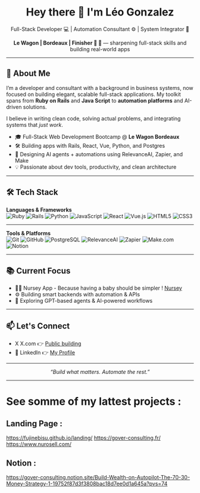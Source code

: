 <h1 align="center">Hey there 👋 I'm Léo Gonzalez</h1>
<p align="center">
  Full-Stack Developer 💻 | Automation Consultant ⚙️ | System Integrator 🧩  
</p>
<p align="center">
  <strong>Le Wagon | Bordeaux | Finisher 🏁 </strong> 🚀 — sharpening full-stack skills and building real-world apps
</p>

---

##  🔎 About Me

I’m a developer and consultant with a background in business systems, now focused on building elegant, scalable full-stack applications. My toolkit spans from **Ruby on Rails** and **Java Script** to **automation platforms** and AI-driven solutions.

I believe in writing clean code, solving actual problems, and integrating systems that *just work*.

- 🎓 Full-Stack Web Development Bootcamp @ **Le Wagon Bordeaux**
- 🛠 Building apps with Rails, React, Vue, Python, and Postgres
- 🤖 Designing AI agents + automations using RelevanceAI, Zapier, and Make
- 💡 Passionate about dev tools, productivity, and clean architecture

---

## 🛠 Tech Stack

**Languages & Frameworks**  
![Ruby](https://img.shields.io/badge/-Ruby-CC342D?logo=ruby&logoColor=white)
![Rails](https://img.shields.io/badge/-Ruby_on_Rails-CC0000?logo=rubyonrails&logoColor=white)
![Python](https://img.shields.io/badge/-Python-3776AB?logo=python&logoColor=white)
![JavaScript](https://img.shields.io/badge/-JavaScript-F7DF1E?logo=javascript&logoColor=000)
![React](https://img.shields.io/badge/-React-61DAFB?logo=react&logoColor=000)
![Vue.js](https://img.shields.io/badge/-Vue.js-4FC08D?logo=vue.js&logoColor=white)
![HTML5](https://img.shields.io/badge/-HTML5-E34F26?logo=html5&logoColor=white)
![CSS3](https://img.shields.io/badge/-CSS3-1572B6?logo=css3&logoColor=white)

---

**Tools & Platforms**  
![Git](https://img.shields.io/badge/-Git-F05032?logo=git&logoColor=white)
![GitHub](https://img.shields.io/badge/-GitHub-181717?logo=github&logoColor=white)
![PostgreSQL](https://img.shields.io/badge/-PostgreSQL-336791?logo=postgresql&logoColor=white)
![RelevanceAI](https://img.shields.io/badge/-RelevanceAI-blueviolet)
![Zapier](https://img.shields.io/badge/-Zapier-FE4C1C?logo=zapier&logoColor=white)
![Make.com](https://img.shields.io/badge/-Make-1DA1F2?logo=make&logoColor=white)
![Notion](https://img.shields.io/badge/-Notion-000000?logo=notion&logoColor=white)

---

## 📚 Current Focus
- 👩‍🍼 Nursey App - Because having a baby should be simpler ! [Nursey](https://nursey.site)
- ⚙️ Building smart backends with automation & APIs
- 🧠 Exploring GPT-based agents & AI-powered workflows

---

## 📫 Let's Connect
- X X.com 👉 [Public building](https://x.com/LeoGoverG)
- 💼 LinkedIn 👉 [My Profile](https://www.linkedin.com/in/l%C3%A9o-gonzalez-364ba7268/)
---

<p align="center">
  <i>“Build what matters. Automate the rest.”</i>
</p>

---
# See somme of my lattest projects :
## Landing Page :
https://fujinebisu.github.io/landing/
https://gover-consulting.fr/
https://www.nurosell.com/

## Notion :
https://gover-consulting.notion.site/Build-Wealth-on-Autopilot-The-70-30-Money-Strategy-1-19752f87d3f3808bac18d7ee0d1a645a?pvs=74
